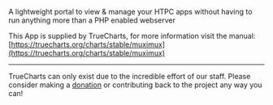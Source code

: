 A lightweight portal to view & manage your HTPC apps without having to run anything more than a PHP enabled webserver

This App is supplied by TrueCharts, for more information visit the manual: [https://truecharts.org/charts/stable/muximux](https://truecharts.org/charts/stable/muximux)

---

TrueCharts can only exist due to the incredible effort of our staff.
Please consider making a [donation](https://truecharts.org/sponsor) or contributing back to the project any way you can!
